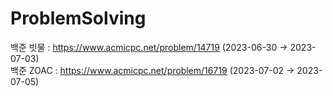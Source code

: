 # ProblemSolving

백준 빗물 : https://www.acmicpc.net/problem/14719 (2023-06-30 -> 2023-07-03)  
백준 ZOAC : https://www.acmicpc.net/problem/16719 (2023-07-02 -> 2023-07-05)
